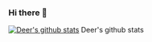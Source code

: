 ### Hi there 👋

<!--
**Silver-Deer/Silver-Deer** is a ✨ _special_ ✨ repository because its `README.md` (this file) appears on your GitHub profile.

Here are some ideas to get you started:

- 🔭 I’m currently working on ...
- 🌱 I’m currently learning ...
- 👯 I’m looking to collaborate on ...
- 🤔 I’m looking for help with ...
- 💬 Ask me about ...
- 📫 How to reach me: ...
- 😄 Pronouns: ...
- ⚡ Fun fact: ...
-->

[![Deer's github stats](https://github-readme-stats.vercel.app/api?username=Deer)](https://github.com/Silver-Deer/github-readme-stats)
Deer's github stats
